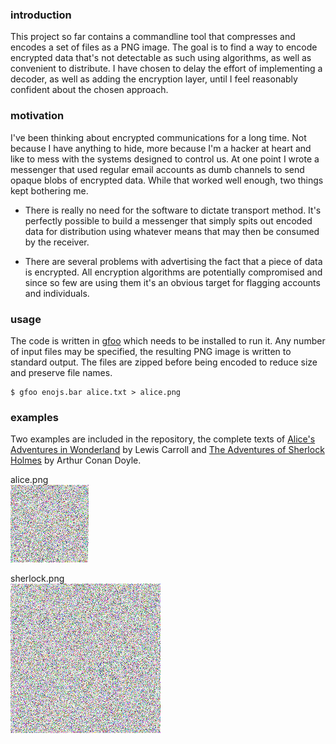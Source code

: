 ### introduction
This project so far contains a commandline tool that compresses and encodes a set of files as a PNG image. The goal is to find a way to encode encrypted data that's not detectable as such using algorithms, as well as convenient to distribute. I have chosen to delay the effort of implementing a decoder, as well as adding the encryption layer, until I feel reasonably confident about the chosen approach.

### motivation
I've been thinking about encrypted communications for a long time. Not because I have anything to hide, more because I'm a hacker at heart and like to mess with the systems designed to control us. At one point I wrote a messenger that used regular email accounts as dumb channels to send opaque blobs of encrypted data. While that worked well enough, two things kept bothering me.

* There is really no need for the software to dictate transport method. It's perfectly possible to build a messenger that simply spits out encoded data for distribution using whatever means that may then be consumed by the receiver.

* There are several problems with advertising the fact that a piece of data is encrypted. All encryption algorithms are potentially compromised and since so few are using them it's an obvious target for flagging accounts and individuals.

### usage
The code is written in [gfoo](https://github.com/codr7/gfoo) which needs to be installed to run it. Any number of input files may be specified, the resulting PNG image is written to standard output. The files are zipped before being encoded to reduce size and preserve file names.

```
$ gfoo enojs.bar alice.txt > alice.png
```

### examples
Two examples are included in the repository, the complete texts of [Alice's Adventures in Wonderland](https://github.com/codr7/nojs/blob/master/alice.txt) by Lewis Carroll and [The Adventures of Sherlock Holmes](https://github.com/codr7/nojs/blob/master/sherlock.txt) by Arthur Conan Doyle.

alice.png<br/>
![alice](alice.png)

sherlock.png<br/>
![sherlock](sherlock.png)